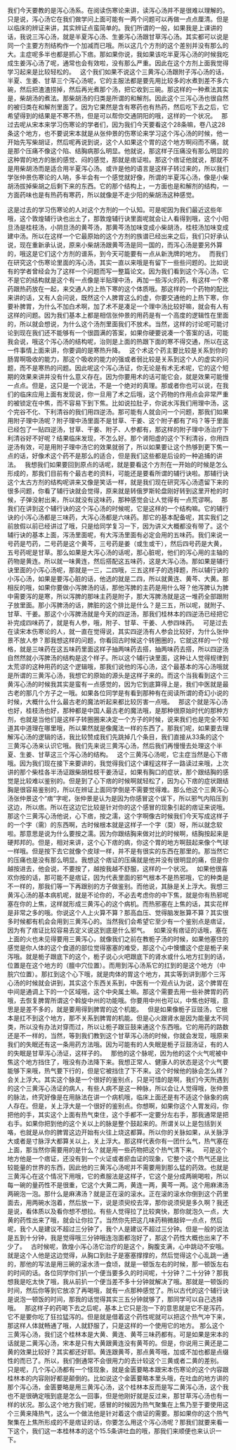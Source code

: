 我们今天要教的是泻心汤系。在阅读伤寒论来讲，读泻心汤并不是很难以理解的。只是说，泻心汤它在我们做学问上面可能有一两个问题可以再做一点点厘清。但是以临床的辨证来讲，其实辨证点蛮简单的。我们所谓的一般，如果我是上课讲的话，我说三泻心汤，就是半夏泻心汤、生姜泻心汤跟甘草泻心汤。其实都可以说是同一个主要方剂结构作一个加减而已哦。所以这几个方剂的这个差别并没有那么的大。主症呢多半也都是抓心下痞。那如果你说，我如果该吃半夏泻心汤的时候我吃成生姜泻心汤了呢，通常也会有效啦，没有那么严重。因此在这个方剂上面我觉得学习起来是比较轻松的。
 
这个我们如果不说这个三黄泻心汤跟附子泻心汤的话，半夏、生姜、甘草三个泻心汤呢，它的主服法都是要先用比较多的水煮到差不多六碗，然后把渣渣捞掉，然后再光煮那个汤，把它收到三碗。那这样的一种煮法其实是，柴胡汤的煮法。那柴胡汤的归类是所谓的和解剂。因此这个三泻心汤也很自然的被归类在和解剂里面了。因为它果然是含有寒药也有热药，然后吃下去之后，它希望得到的结果是不寒不热，但是可以帮你交通阴阳的哦，这样的一个状况。
 
那过去呢从宋本来学习伤寒论的学者们，因为我们今天要看这个28条嘛，卷八这28条这个地方，也不要说宋本就是从张仲景的伤寒论来学习这个泻心汤的时候，他一开始先写柴胡证，然后呢再说到说，这个人如果这个胃的这个地方啊闷而不痛，就是那个压痛不像这个陷、结胸病那么明显。他就说，那这样子压痛没有那么明显的这种胃的地方的胀的感觉、闷的感觉，那就是痞证啦。那这个痞证他就说，那就不是用柴胡汤而是适合用半夏泻心汤。或许是他的语言是这样子转过来的，所以我们学张仲景伤寒论的人呐，多半会有一个感觉就好像，所谓的半夏泻心汤，像是小柴胡汤拔掉柴胡之后剩下来的东西。它的那个结构上，一方面也是和解剂的结构，一方面药味也是有热药有寒药，所以就像是不走少阳的柴胡汤这种感觉。

这是过去的学习伤寒论的人对这个方剂的一个认知。可是呢因为我们最近这些年哦，这个敦煌辅行诀也出土了，那敦煌辅行诀里面呢就会让人看得到哦，这个小阳旦汤是桂枝汤，小阴旦汤的黄芩汤，那黄芩汤加味变成小柴胡汤，桂枝汤加味变成建中汤。所以在这样一个它最原始的这个方剂的族谱已经出来之后，我们只好承认说，现在重新承认说，原来小柴胡汤跟黄芩汤是同一国的，而泻心汤是要另外算的，哦这是它们这个方剂的谱系，到今天可能要有一点从新洗牌的地方。
 
而我们在研究这个伤寒论里面的泻心汤，其实一直以来哦是有留下一些些问题的。比如说有的学者曾经会为了这样一个问题而写一整篇论文。因为我们看到这个泻心汤，它不是它的结构就是这个有一点像是半贴理中汤，再加一些泻火的药，有这样一个寒药跟热药放在一起，来交通人的上热下寒的这个体质哦。那这样的一个药物的配比来讲的话，又有人会问说，既然这个人脾胃这么的虚，你要交通他的上热下寒，你要补脾胃，为什么不加白术啊，加了术不是凑足一个理中汤比较好嘛，就会有人有这样的问题。因为我们基本上都是相信张仲景的用药是有一个高度的逻辑性在里面的，所以就会想说，为什么这个汤剂里面我们不放术。当然，这样的讨论呢可能讨论到现在我们还不能够有一个很圆满的答案，如果你硬要说凑一个答案的话，可能我会说，哦这个泻心汤的结构呢，治则是上面的热跟下面的寒不得交通，所以在这一件事情上面来讲，你要调的是寒热升降。
 
这个术这个药主要比较是关系到你的肠胃啊吸收的能力，那这个吸收的能力的强或者弱比较是关系到这个人的虚实的问题，而不是寒热的问题。因此呢这个泻心汤证，你无论是有术无术呢，它的这个短期的效果来讲并没有什么意义存在。因为你要用术的话可能它会，就是效果可能慢一点点。但是，这只是一个说法，不是一个绝对的真理。那或者你也可以说，在我们的临床应用上面有发现说，你一旦用了术之后哦，这个药物的作用点会非常严重的被锁定在中焦，而不容易下到下焦。比如说拉肚子，你说水泻我们用理中汤，这个完谷不化、下利清谷的我们用四逆汤。那可能有人就会问一个问题，那我们如果用附子理中汤呢？附子理中汤里面不是甘草、干姜、这个附子都有了吗？等于里面已经包了一贴四逆汤，甘草、干姜、附子、人参都有，那这样的附子理中汤治疗下利清谷好不好呢？结果临床发现，不怎么好。那个肾阳虚的这个下利清谷，你用四逆汤有效，可是用附子理中汤它的效果就弱了，所以如果要让这个热够到更下焦一点的话，好像术这个药不是那么的适合，但是我们这些都是后设的一种追捕的讲法。
 
我想我们如果要回到原点的话呢，就是要看这个方剂在一开始的时候是怎么形成的，那我们目前有个最古老的资料，可能还是要看所谓的辅行诀啦。那辅行诀这个太古方剂的结构呢讲来又像是笑话一样，就是我们现在研究泻心汤遗留下来的很多问题，你看了辅行诀就会觉得，原来就是转俄罗斯轮盘刚好转到这里开枪的时候，子弹没射出来，所以就没有这味药，那种感觉会让人觉得有一点荒谬啊。
 
那我们在讲到这个辅行诀的这个泻心汤的时候呢，它是这样的一个结构嘛。它的辅行诀的小泻心汤都是三味药，大泻心汤都是六味药。那它的基本配备呢，其实我们之前放假以前已经讲过了哦，只是给同学复习一下，因为讲义大概都没有带了。这个辅行诀的基本上面，泻汤里面呢，有大泻汤里面有必定会用的五味药。我们来说一号药是芍药，二号药是这个黄芩，三号药是姜（或生或干），然后四号药是大黄，五号药呢是甘草。那么如果是大泻心汤的话呢，那心脏呢，他们的泻心用的主轴的药物是黄连。所以就一味黄连，然后搭配这五味药，这是大泻心汤。那如果是辅行诀里面的小泻心汤呢，那就是一三，二四哦，三五这样子的选择题，所以辅行诀的小泻心汤，如果是要泻心脏的话，他选的就是二四，所以就黄连、黄芩、大黄。那相反的哦，如果你要做小泻脾汤的话，那他泻脾的主药是用什么呀？他泻脾认为脾中需要泻的是寒，所以泻脾的那味主药是附子，那大泻脾汤就是这一堆药全部跟附子放里面。那小泻脾汤的话，脾脏的这个排比是什么？是三五，所以呢，就附子、甘草、干姜。那这个小泻脾汤就是今天的四逆汤，那我们桂林本的四逆汤已经把它补完成四味药了，就是有人参，哦，附子、甘草、干姜、人参四味药。
 
可是过去在读宋本伤寒论的人，就一直在觉得说，其实四逆汤有人参会比较好，为什么张仲景不放人参？那我想这样的问题，你看回古时候这个转圈圈的，它就这样的一个规格，就是三味药在这五味药里面这样子抽两味药去搭，抽两味药去搭，所以四逆汤自然然就小泻脾汤的结构是这个样子。所以这个辅行诀里面，这种让人觉得规律到太荒谬的这种用药的这个逻辑哦，那我们说他的泻心汤，这个最基本的泻心汤哦就是所谓的三黄泻心汤，我想它的原始的源头是这样子来的。而这个当我看到这个三黄泻心汤的时候我其实是蛮有一点感觉的，因为它到底算得上是，我们中医就是最古老的那几个方子之一哦。如果各位同学是有看到那种有在阅读所谓的奇幻小说的时候，大概什么什么最古老的魔法听起来都比较厉害一点哦。
 
那这个就是泻心汤也好，桂枝汤也好，那种都是中国人最古老的魔法哦，是那种很原始时代的那种方剂，也就是当他们是这样子转圈圈来决定一个方子的时候，说来我们也是完全不知道其中道理在哪里哦，所以果然就是像魔法一样的东西了。那我们呢，如果要去理解泻心汤的逻辑的话，我比较赞成我们先跳掉几个条目，我们直接从33条的这个三黄泻心汤来认识它哦。我们先来说三黄泻心汤，然后我们再慢慢去处理这个半夏、生姜、甘草这三个泻心汤的结构。
 
这个三黄泻心汤呢，它主症当然是心下痞哦。因为我们现在接下来要讲的，我觉得我们这个课程这样子一路读过来哦，上次讲的那个柴桂各半汤证跟柴胡桂枝干姜汤证，如果有胸口的症状，那个跟结胸的感觉是比较难以鉴别的。但是到了心下痞的时候啊就轻松了，因为心下痞的症状跟结胸是很容易鉴别的，所以在辨证上面同学倒是不需要觉得难。那么他这个三黄泻心汤张仲景这个“痞”字呢，张仲景是认为是因为你感冒这个误下，所以邪气内陷压到这边，所以痞。所以在这边它比较是针对你的这个感冒的现象引起的痞证来说哦。那这个三黄泻心汤他说，心下痞，按之濡，这个字啊像古时候我们今天写成这样子的一个字（需）的东西啊，古时候根本就是这样子一个字（耎）呀，所以就念软啦。那意思是说为什么要按之濡。因为你跟结胸来做对比的时候啊，结胸按起来是硬邦邦的。但是，相对来讲，这个心下痞的病，你这个胃的地方啊鼓起来像个气球一样哦。但是按下去它就像个皮球一样，并不是有很实的东西在那里的。那当然它的压痛也是没有那么明显。我想这个痞证的压痛就是他并没有很明显的痛，但是你越按进去，他会说，不要按了，越按我越不舒服，这样的一个状况。
 
如果他很喜欢你按的话，那可能不是痞证，因为代表里面的邪气根本不是热邪哦，它的种类是不一样的，那我们等一下再跟别的方子做鉴别。而他说，其脉是关上浮大。我想三黄泻心汤的基本病机呢，就是不论你的，不必去考虑你的中下焦，就是你有热邪呢塞在你的上焦，这样就形成三黄泻心的这个病机。而热邪塞在上焦的话，其实花样是非常之多的哦。你说这个人上火算不算？那高血压、觉得脑发胀算不算？其实很多时候都有机会会用到三黄泻心的。当然我们会希望它至少有一个鉴别点是痞证，因为有了痞证比较容易去定义说这到底是什么邪气。
 
如果没有痞证的话哦，塞在上面的火也未见得要用三黄泻心，就像我们之前在教栀子汤的时候，如果他塞住的感觉是你人体的这个食道的部位觉得塞塞的难受，那这个心中懊憹这个症是栀子来泻哦。就是栀子跟底下的这个，栀子说心火吧跟底下的肾水或什么地方扛到的话，位置是在这个地方的（膻中穴位置）。而用到泻心汤系它的扛到的是这个地方（中脘穴位置）。那扛到这个心下哦，就是肉体的胃这个地方，其实等到讲到那个三泻心汤的时候就会讲到，其实这个东西关系到，中医有一个观点认为说，这个脾胃在中间是通调上下的一个区域哦，这个中央属土嘛。那这个需要去用一些补脾胃的药哦，去恢复脾胃所谓这个斡旋中州的功能哦。你要用中州也可以，中焦也好哦，意思是是差不多的，就是要用得到脾胃的这个机能。
 
但是如果像栀子豆豉汤，它根本是扛不到这个地方，那不关系到脾胃的机能。但是心火跟肾水是因为能量太不同类，所以没有办法对穿而过，所以让栀子跟豆鼓来通这个东西哦。它的用药的路数还是不一样的，当然，等到我们教到这个甘草泻心汤的时候，你就会发现，哦原来我们的失眠还有这一条用药方法哦。因为可能有的人失眠是栀子豆鼓汤证，有的人的失眠是甘草泻心汤证，这样子的。
 
那他的这个脉呢，因为他的这个火气呢被中焦这个地方挡住了，哦没有办法降下来。我想正常人、健康人的状态是这个火气要能够下来哦，热气要下行的，但是它被挡住了下不来。这个时候他的脉会怎么样？会关上浮大。其实这个脉是一个很好的鉴别点，只是可惜的是啊，我们今天所遇到的这个三黄泻心汤证的病人，有些人病不是这一种脉，所以会让人觉得哦，张仲景的脉法，终究好像是在用脉法在讲一个病机哦，临床上面还是有不适这个脉象的病人存在。但是，关上浮大是一个很好的鉴别点。你想啊，如果你这个人胃发闷，你把他的手，其实这个上面有热气束住，这个手都不一定要分左右手，那我通常是把右手。如果你把到他的这个关以上的脉是整个鼓起来的。所谓关以上是包括到关咯，也就是从你的脾胃这边开始有火往上烧这都算。所以你的关脉如果，从关脉浮大或者是寸脉浮大都算关以上，关上浮大。那这样代表你有一团什么气，热气塞在上面，那当然你需要用的是什么？就是用一些药物把这个热气清下来。
 
可是这个地方他是一个痞证，还没有到一个火证或者瘀血证的现象，它整个这个热气还是比较能量的世界的东西，因此他的三黄泻心汤呢并不需要用到那么猛的药效。也就是三黄泻心在这个情况下用哦，它的煮服法是这样子，它这个是分成两碗喝啦，所以每一碗的量药性不是很重，它这个大黄二两，黄连一两，黄芩一两。这个用麻沸汤两碗泡一泡。那什么是麻沸汤？就是正在滚的滚水。正在滚的滚水你倒到这个药里面去，用两碗水泡着，然后放一下，说是须臾绞去滓，那你说须臾是多久啊？我还是说，看体质以及看你想不想拉。有些人觉得拉了比较爽快，那你就泡久一点，大黄的药性出来了哦，就会让你拉了。当然你先把这几味药稍微敲碎一点点，然后呢，我个人是建议不超过三分钟了，我个人是建议不超过三分钟。但是一般的说法是五到十分钟，我是觉得哦三分钟哦连泡面都泡好了，那这个药性大概也出来了不少了。
 
古时候呢，敦煌小泻心汤它治疗的是这个，胸腹支满，心中跳动不安哦。就是这个人他是这边觉得，从胸口到肚子是塞塞撑撑的，然后觉得这个心乱跳一通的，那他的写法是用三碗的滚水渍一食顷，就是一顿饭左右的时候，那一顿饭左右的时间的话。各位同学你们扒一个便当要多久的时间呢，十分钟？二十分钟？那我想我是吃太快了哦，我从前扒一个便当差不多十分钟就解决了哦。那就是一顿饭的时间，然后你等到它放凉了再喝哦，就有一点那种感觉了。所以古代的这个辅行诀是说泡一顿饭的时间，那我的话觉得其实三五分钟就够了，那同学可以自己选择哦。
 
那这样子的药喝下去之后呢，基本上它只是泡一下的意思就是它不是泻药，它不是要你吃了狂拉猛泻的。但是就是借着这个药性呢就可以把这个热气冲下来，那这样人体就畅通了哦，人就舒服了，只是这样的一个使用它的地方。
那么这个三黄泻心汤，我们这个桂林本是大黄、黄连、黄芩三味药都有。可是如果是宋本的话就是二黄泻心汤，宋本是只有大黄跟黄连没有黄芩的。但是，你说用三黄还是二黄的效果比较好？其实都还好耶。黄连跟黄芩，那点黄芩哦，加或不加也都是点缀性的而已了。所以，我们倒通常不会很用力的去计较这个三黄或者二黄的差别。
 
只是呢，几个泻心汤都有一个怪现象，就是金匮要略本跟宋本伤寒论的这个内容跟桂林本的内容刚好都是颠倒的。比如说这个金匮要略本里头哦，在吐血的地方讲的那个泻心汤，金匮要略是用三黄泻心汤，这个桂林本反而是写二黄泻心汤，这个我也不是很确定哦到底是怎么一回事，但是他刚好就是反过来，那甘草泻心汤也有一样的状况。那么这个地方我们呢，感冒的时候因为热气聚集在上焦乃至于要使用这个三黄来降热气，这么一个做法他是针对着这个痞证的需要。那如果你的这个热气聚集在上焦所形成的不是痞证的话，你要怎么用这个泻心汤呢？那我们就要来看一下这个，我们这一本桂林本的这个15.5条讲吐血的哦，那我们来顺便也来认识一下。
